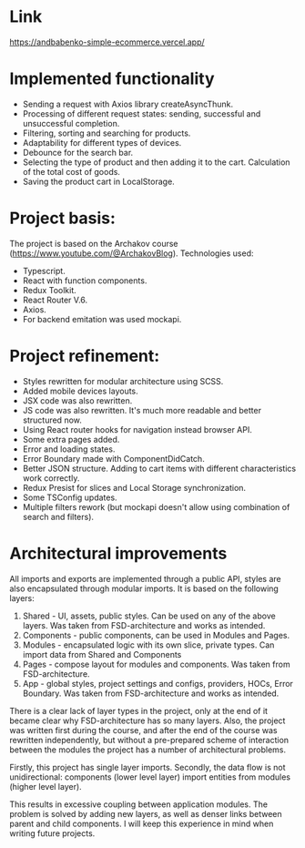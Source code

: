 # Link

https://andbabenko-simple-ecommerce.vercel.app/

# Implemented functionality

- Sending a request with Axios library createAsyncThunk.
- Processing of different request states: sending, successful and unsuccessful completion.
- Filtering, sorting and searching for products.
- Adaptability for different types of devices.
- Debounce for the search bar.
- Selecting the type of product and then adding it to the cart. Calculation of the total cost of goods.
- Saving the product cart in LocalStorage.

# Project basis:

The project is based on the Archakov course (https://www.youtube.com/@ArchakovBlog). Technologies used:

- Typescript.
- React with function components.
- Redux Toolkit.
- React Router V.6.
- Axios.
- For backend emitation was used mockapi.

# Project refinement:

- Styles rewritten for modular architecture using SCSS.
- Added mobile devices layouts.
- JSX code was also rewritten.
- JS code was also rewritten. It's much more readable and better structured now.
- Using React router hooks for navigation instead browser API.
- Some extra pages added.
- Error and loading states.
- Error Boundary made with ComponentDidCatch.
- Better JSON structure. Adding to cart items with different characteristics work correctly.
- Redux Presist for slices and Local Storage synchronization.
- Some TSConfig updates.
- Multiple filters rework (but mockapi doesn't allow using combination of search and filters).

# Architectural improvements

All imports and exports are implemented through a public API, styles are also encapsulated through modular imports. It is based on the following layers:

1. Shared - UI, assets, public styles. Can be used on any of the above layers. Was taken from FSD-architecture and works as intended.
2. Соmponents - public components, can be used in Modules and Pages.
3. Modules - encapsulated logic with its own slice, private types. Can import data from Shared and Components
4. Pages - compose layout for modules and components. Was taken from FSD-architecture.
5. App - global styles, project settings and configs, providers, HOCs, Error Boundary. Was taken from FSD-architecture and works as intended.

There is a clear lack of layer types in the project, only at the end of it became clear why FSD-architecture has so many layers. Also, the project was written first during the course, and after the end of the course was rewritten independently, but without a pre-prepared scheme of interaction between the modules the project has a number of architectural problems.

Firstly, this project has single layer imports. Secondly, the data flow is not unidirectional: components (lower level layer) import entities from modules (higher level layer).

This results in excessive coupling between application modules. The problem is solved by adding new layers, as well as denser links between parent and child components. I will keep this experience in mind when writing future projects.
